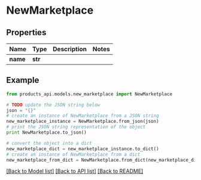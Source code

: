 # NewMarketplace


## Properties
Name | Type | Description | Notes
------------ | ------------- | ------------- | -------------
**name** | **str** |  | 

## Example

```python
from products_api.models.new_marketplace import NewMarketplace

# TODO update the JSON string below
json = "{}"
# create an instance of NewMarketplace from a JSON string
new_marketplace_instance = NewMarketplace.from_json(json)
# print the JSON string representation of the object
print NewMarketplace.to_json()

# convert the object into a dict
new_marketplace_dict = new_marketplace_instance.to_dict()
# create an instance of NewMarketplace from a dict
new_marketplace_from_dict = NewMarketplace.from_dict(new_marketplace_dict)
```
[[Back to Model list]](../README.md#documentation-for-models) [[Back to API list]](../README.md#documentation-for-api-endpoints) [[Back to README]](../README.md)


